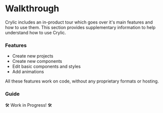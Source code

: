 # Walkthrough

Crylic includes an in-product tour which goes over it's main features and how to use them. This section provides supplementary information to help understand how to use Crylic.

### Features

* Create new projects
* Create new components
* Edit basic components and styles
* Add animations

All these features work on code, without any proprietary formats or hosting.

### Guide

🛠️ Work in Progress! 🛠️
